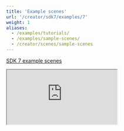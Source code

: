 ```yaml
---
title: 'Example scenes'
url: '/creator/sdk7/examples/7'
weight: 1
aliases:
  - /examples/tutorials/
  - /examples/sample-scenes/
  - /creator/scenes/sample-scenes
---
```


[SDK 7 example scenes](https://studios.decentraland.org/resources)


<iframe src="https://studios.decentraland.org/resources" />
